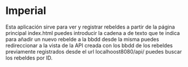 # Imperial
Esta aplicación sirve para ver y registrar rebeldes a partir de la página principal index.html puedes introducir la cadena a de texto que te indica para añadir un nuevo rebelde a la bbdd desde la misma puedes redireccionar a la vista de la API creada con los bbdd de los rebeldes previamente registrados desde el url localhoost8080/api/ puedes buscar los rebeldes por ID.
